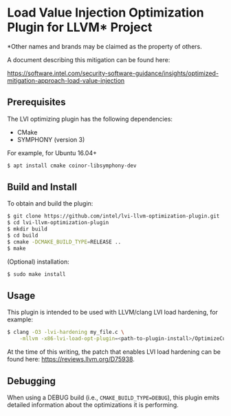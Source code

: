 Load Value Injection Optimization Plugin for LLVM* Project
==========================================================

*Other names and brands may be claimed as the property of others.

A document describing this mitigation can be found here:

https://software.intel.com/security-software-guidance/insights/optimized-mitigation-approach-load-value-injection

Prerequisites
-------------
The LVI optimizing plugin has the following dependencies:
- CMake
- SYMPHONY (version 3)

For example, for Ubuntu 16.04+
```bash
$ apt install cmake coinor-libsymphony-dev
```

Build and Install
-----------------
To obtain and build the plugin:
```bash
$ git clone https://github.com/intel/lvi-llvm-optimization-plugin.git
$ cd lvi-llvm-optimization-plugin
$ mkdir build
$ cd build
$ cmake -DCMAKE_BUILD_TYPE=RELEASE ..
$ make
```
(Optional) installation:
```bash
$ sudo make install
```

Usage
---------
This plugin is intended to be used with LLVM/clang LVI load hardening, for
example:
```bash
$ clang -O3 -lvi-hardening my_file.c \
    -mllvm -x86-lvi-load-opt-plugin=<path-to-plugin-install>/OptimizeCut.so
```

At the time of this writing, the patch that enables LVI load hardening can be
found here: https://reviews.llvm.org/D75938.

Debugging
---------
When using a DEBUG build (i.e., `CMAKE_BUILD_TYPE=DEBUG`), this plugin emits
detailed information about the optimizations it is performing.
